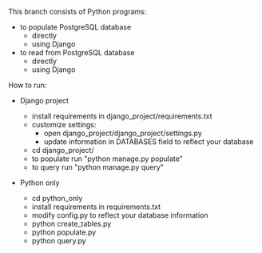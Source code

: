 This branch consists of Python programs:
 * to populate PostgreSQL database
   * directly
   * using Django
 * to read from PostgreSQL database
   * directly
   * using Django

How to run: 
* Django project
  * install requirements in django_project/requirements.txt
  * customize settings:
  	* open django_project/django_project/settings.py
  	* update information in DATABASES field to reflect your database
  * cd django_project/
  * to populate run "python manage.py populate"
  * to query run "python manage.py query"

* Python only
  * cd python_only
  * install requirements in requirements.txt
  * modify config.py to reflect your database information
  * python create_tables.py
  * python populate.py
  * python query.py